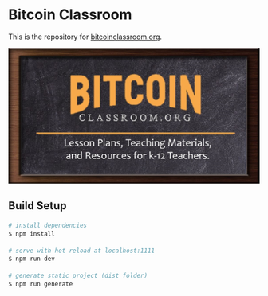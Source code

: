# Bitcoin Classroom

This is the repository for [bitcoinclassroom.org](http://www.bitcoinclassroom.org). 

![](/static/og-image.png)


## Build Setup

```bash
# install dependencies
$ npm install

# serve with hot reload at localhost:1111
$ npm run dev

# generate static project (dist folder)
$ npm run generate
```

